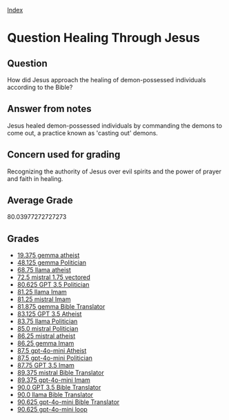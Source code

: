 
[Index](../../index.md)
# Question Healing Through Jesus
## Question
How did Jesus approach the healing of demon-possessed individuals according to the Bible?

## Answer from notes
Jesus healed demon-possessed individuals by commanding the demons to come out, a practice known as 'casting out' demons.

## Concern used for grading
Recognizing the authority of Jesus over evil spirits and the power of prayer and faith in healing.

## Average Grade
80.03977272727273

## Grades
 * [19.375 gemma atheist](../answers/gemma_atheist/Healing_Through_Jesus.md)
 * [48.125 gemma Politician](../answers/gemma_Politician/Healing_Through_Jesus.md)
 * [68.75 llama atheist](../answers/llama_atheist/Healing_Through_Jesus.md)
 * [72.5 mistral 1.75 vectored](../answers/mistral_1.75_vectored/Healing_Through_Jesus.md)
 * [80.625 GPT 3.5 Politician](../answers/GPT_3.5_Politician/Healing_Through_Jesus.md)
 * [81.25 llama Imam](../answers/llama_Imam/Healing_Through_Jesus.md)
 * [81.25 mistral Imam](../answers/mistral_Imam/Healing_Through_Jesus.md)
 * [81.875 gemma Bible Translator](../answers/gemma_Bible_Translator/Healing_Through_Jesus.md)
 * [83.125 GPT 3.5 Atheist](../answers/GPT_3.5_Atheist/Healing_Through_Jesus.md)
 * [83.75 llama Politician](../answers/llama_Politician/Healing_Through_Jesus.md)
 * [85.0 mistral Politician](../answers/mistral_Politician/Healing_Through_Jesus.md)
 * [86.25 mistral atheist](../answers/mistral_atheist/Healing_Through_Jesus.md)
 * [86.25 gemma Imam](../answers/gemma_Imam/Healing_Through_Jesus.md)
 * [87.5 gpt-4o-mini Atheist](../answers/gpt-4o-mini_Atheist/Healing_Through_Jesus.md)
 * [87.5 gpt-4o-mini Politician](../answers/gpt-4o-mini_Politician/Healing_Through_Jesus.md)
 * [87.75 GPT 3.5 Imam](../answers/GPT_3.5_Imam/Healing_Through_Jesus.md)
 * [89.375 mistral Bible Translator](../answers/mistral_Bible_Translator/Healing_Through_Jesus.md)
 * [89.375 gpt-4o-mini Imam](../answers/gpt-4o-mini_Imam/Healing_Through_Jesus.md)
 * [90.0 GPT 3.5 Bible Translator](../answers/GPT_3.5_Bible_Translator/Healing_Through_Jesus.md)
 * [90.0 llama Bible Translator](../answers/llama_Bible_Translator/Healing_Through_Jesus.md)
 * [90.625 gpt-4o-mini Bible Translator](../answers/gpt-4o-mini_Bible_Translator/Healing_Through_Jesus.md)
 * [90.625 gpt-4o-mini loop](../answers/gpt-4o-mini_loop/Healing_Through_Jesus.md)
